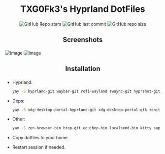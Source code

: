 <div align="center">
    <h1> TXG0Fk3's Hyprland DotFiles </h1>
    <h3></h3>
</div>

<div align="center">

![GitHub Repo stars](https://img.shields.io/github/stars/TXG0Fk3/Hyprland-Dots?style=for-the-badge&color=ff94bc)
![GitHub last commit](https://img.shields.io/github/last-commit/TXG0Fk3/Hyprland-Dots?style=for-the-badge&color=ff94bc)
![GitHub repo size](https://img.shields.io/github/repo-size/TXG0Fk3/Hyprland-Dots?style=for-the-badge&color=ff94bc)
<br/>
</div>


<div align="center">
    <h2>Screenshots</h2>
    <h3></h3>
</div>

![image](https://github.com/user-attachments/assets/b62f3ebe-9147-4c31-94df-9e79d17f13d7)
![image](https://github.com/user-attachments/assets/077ab3c7-d3ab-4640-a384-15fccace4c5c)


<div align="center">
    <h2>Installation</h2>
    <h3></h3>
</div>

- Hyprland:
    ```bash
    yay -S hyprland-git waybar-git rofi-wayland swaync-git hyprshot-git hyprpicker-git hyprlock-git swww catppuccin-cursors-mocha papirus-icon-theme
    ```

- Deps:
    ```bash
    yay -S xdg-desktop-portal-hyprland-git xdg-desktop-portal-gtk zenity polkit-gnome ttf-jetbrains-mono ttf-jetbrains-mono-nerd noto-fonts noto-fonts-cjk noto-fonts-emoji pavucontrol qt5ct qt6ct nwg-look
    ```

- Other:
    ```bash
    yay -S zen-browser-bin btop-git equibop-bin localsend-bin kitty superfile loupe mpv
    ```

- Copy dotfiles to your home.
- Restart session if needed.

